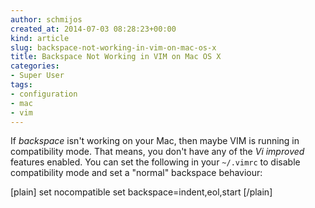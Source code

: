 ```yaml
---
author: schmijos
created_at: 2014-07-03 08:28:23+00:00
kind: article
slug: backspace-not-working-in-vim-on-mac-os-x
title: Backspace Not Working in VIM on Mac OS X
categories:
- Super User
tags:
- configuration
- mac
- vim
---
```


If _backspace_ isn't working on your Mac, then maybe VIM is running in compatibility mode. That means, you don't have any of the _Vi improved_ features enabled. You can set the following in your `~/.vimrc` to disable compatibility mode and set a "normal" backspace behaviour:

[plain]
set nocompatible
set backspace=indent,eol,start
[/plain]
